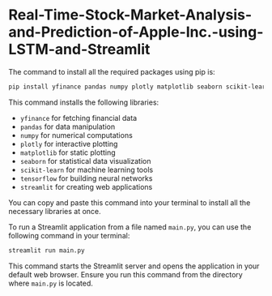 # Real-Time-Stock-Market-Analysis-and-Prediction-of-Apple-Inc.-using-LSTM-and-Streamlit
The command to install all the required packages using pip is:

```bash
pip install yfinance pandas numpy plotly matplotlib seaborn scikit-learn tensorflow streamlit
```

This command installs the following libraries:
- `yfinance` for fetching financial data
- `pandas` for data manipulation
- `numpy` for numerical computations
- `plotly` for interactive plotting
- `matplotlib` for static plotting
- `seaborn` for statistical data visualization
- `scikit-learn` for machine learning tools
- `tensorflow` for building neural networks
- `streamlit` for creating web applications

You can copy and paste this command into your terminal to install all the necessary libraries at once.

To run a Streamlit application from a file named `main.py`, you can use the following command in your terminal:

```bash
streamlit run main.py
```

This command starts the Streamlit server and opens the application in your default web browser. Ensure you run this command from the directory where `main.py` is located.
